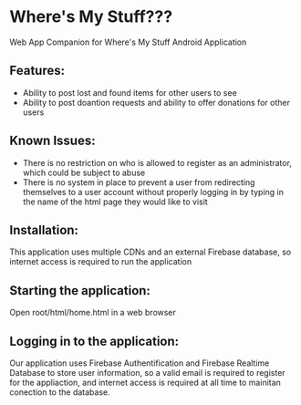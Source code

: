 # Where's My Stuff???
Web App Companion for Where's My Stuff Android Application

Features:
------
- Ability to post lost and found items for other users to see
- Ability to post doantion requests and ability to offer donations for other users

Known Issues:
-------
- There is no restriction on who is allowed to register as an administrator, which could be subject to abuse
- There is no system in place to prevent a user from redirecting themselves to a user account without properly logging in by typing in the name of the html page they would like to visit

Installation:
-------
This application uses multiple CDNs and an external Firebase database, so internet access is required to run the application

Starting the application:
-------
Open root/html/home.html in a web browser


Logging in to the application:
-------
Our application uses Firebase Authentification and Firebase Realtime Database to store user information, so a valid email is required to register for the appliaction, and internet access is required at all time to mainitan conection to the database.

